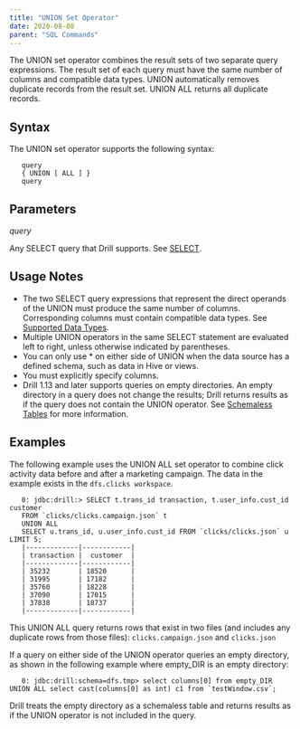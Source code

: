 ```yaml
---
title: "UNION Set Operator"
date: 2020-08-08
parent: "SQL Commands"
---
```

The UNION set operator combines the result sets of two separate query expressions. The result set of each query must have the same number of columns and compatible data types. UNION automatically removes duplicate records from the result set. UNION ALL returns all duplicate records.


## Syntax
The UNION set operator supports the following syntax:

       query
       { UNION [ ALL ] }
       query
  

## Parameters  
*query*  

Any SELECT query that Drill supports. See [SELECT]({{site.baseurl}}/docs/select/).

## Usage Notes
   * The two SELECT query expressions that represent the direct operands of the UNION must produce the same number of columns. Corresponding columns must contain compatible data types. See [Supported Data Types]({{site.baseurl}}/docs/supported-data-types/).  
   * Multiple UNION operators in the same SELECT statement are evaluated left to right, unless otherwise indicated by parentheses.  
   * You can only use * on either side of UNION when the data source has a defined schema, such as data in Hive or views.
   * You must explicitly specify columns.
   * Drill 1.13 and later supports queries on empty directories. An empty directory in a query does not change the results; Drill returns results as if the query does not contain the UNION operator. See [Schemaless Tables]({{site.baseurl}}/docs/data-sources-and-file-formats-introduction/#schemaless-tables) for more information.

## Examples
The following example uses the UNION ALL set operator to combine click activity data before and after a marketing campaign. The data in the example exists in the `dfs.clicks workspace`.
 
       0: jdbc:drill:> SELECT t.trans_id transaction, t.user_info.cust_id customer 
       FROM `clicks/clicks.campaign.json` t 
       UNION ALL
       SELECT u.trans_id, u.user_info.cust_id FROM `clicks/clicks.json` u LIMIT 5;
       |-------------|------------|
       | transaction |  customer  |
       |-------------|------------|
       | 35232       | 18520      |
       | 31995       | 17182      |
       | 35760       | 18228      |
       | 37090       | 17015      |
       | 37838       | 18737      |
       |-------------|------------|

This UNION ALL query returns rows that exist in two files (and includes any duplicate rows from those files): `clicks.campaign.json` and `clicks.json`  

If a query on either side of the UNION operator queries an empty directory, as shown in the following example where empty_DIR is an empty directory:  

       0: jdbc:drill:schema=dfs.tmp> select columns[0] from empty_DIR UNION ALL select cast(columns[0] as int) c1 from `testWindow.csv`;

 Drill treats the empty directory as a schemaless table and returns results as if the UNION operator is not included in the query.
 


